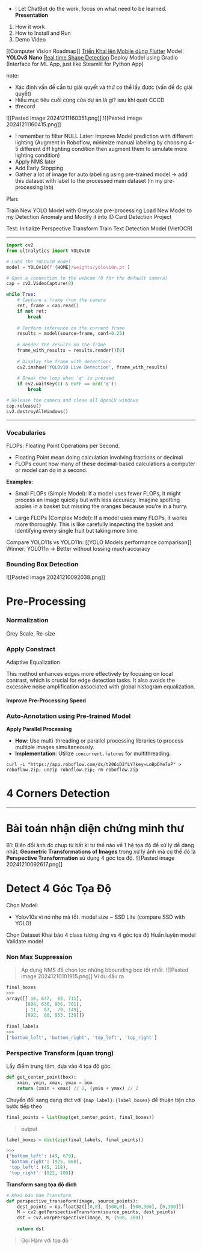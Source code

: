 + ! Let ChatBot do the work, focus on what need to be learned.
**Presentation**
1) How it work
2) How to Install and Run
3) Demo Video

[[Computer Vision Roadmap]]
[Triển Khai lên Mobile dùng Flutter](https://viblo.asia/p/thu-lam-app-flutter-cho-nhan-dien-chung-minh-thu-3Q75w1n2ZWb)
Model: **YOLOv8 Nano**
[Real time Shape Detection](https://youtu.be/Fchzk1lDt7Q?si=iIpyeBfKFzQSqims)
Deploy Model using Gradio (Interface for ML App, just like Steamlit for Python App)

note: 
+ Xác định vấn đề cần tự giải quyết và thứ có thể lấy được (vấn đề đc giải quyết)
+ Hiểu mục tiêu cuối cùng của dự án là gì? sau khi quét CCCD
+ tfrecord

![[Pasted image 20241211160351.png]]
![[Pasted image 20241211160415.png]]

+ ! remember to filter NULL
Later: 
Improve Model prediction with different lighting (Augment in Roboflow, minimize manual labeling by choosing 4-5 different diff lighting condition then augment them to simulate more lighting condition)
+ Apply NMS later
+ Add Early Stopping
+ Gather a lot of image for auto labeling using pre-trained model  -> add this dataset with label to the processed main dataset (in my pre-processing lab)

Plan: 


Train New YOLO Model with Greyscale pre-processing
Load New Model to my Detection Anomaly and Modify it into ID Card Detection Project

Test: 
Initialize Perspective Transform
Train Text Detection Model (VietOCR)




---

```python
import cv2
from ultralytics import YOLOv10

# Load the YOLOv10 model
model = YOLOv10(f'{HOME}/weights/yolov10n.pt')

# Open a connection to the webcam (0 for the default camera)
cap = cv2.VideoCapture(0)

while True:
    # Capture a frame from the camera
    ret, frame = cap.read()
    if not ret:
        break
    
    # Perform inference on the current frame
    results = model(source=frame, conf=0.25)
    
    # Render the results on the frame
    frame_with_results = results.render()[0]
    
    # Display the frame with detections
    cv2.imshow('YOLOv10 Live Detection', frame_with_results)
    
    # Break the loop when 'q' is pressed
    if cv2.waitKey(1) & 0xFF == ord('q'):
        break

# Release the camera and close all OpenCV windows
cap.release()
cv2.destroyAllWindows()

```


---

### Vocabularies
FLOPs: Floating Point Operations per Second. 
+ Floating Point mean doing calculation involving fractions or decimal
+ FLOPs count how many of these decimal-based calculations a computer or model can do in a second.

**Examples:**
+ Small FLOPs (Simple Model): If a model uses fewer FLOPs, it might process an image quickly but with less accuracy. Imagine spotting apples in a basket but missing the oranges because you're in a hurry.
	
+ Large FLOPs (Complex Model): If a model uses many FLOPs, it works more thoroughly. This is like carefully inspecting the basket and identifying every single fruit but taking more time.

Compare YOLO11s vs YOLO11n: [[YOLO Models performance comparison]]
Winner: YOLO11n -> Better without lossing much accuracy

### Bounding Box Detection

![[Pasted image 20241210092038.png]]

# Pre-Processing
### Normalization
Grey Scale, Re-size

### Apply Constract 
Adaptive Equalization

This method enhances edges more effectively by focusing on local contrast, which is crucial for edge detection tasks. It also avoids the excessive noise amplification associated with global histogram equalization.

#### Improve Pre-Processing Speed
### Auto-Annotation using Pre-trained Model


**Apply Parallel Processing**
- **How**: Use multi-threading or parallel processing libraries to process multiple images simultaneously.
- **Implementation**: Utilize `concurrent.futures` for multithreading.


```
curl -L "https://app.roboflow.com/ds/t206iD2fLY?key=LoBpDYe7aP" > roboflow.zip; unzip roboflow.zip; rm roboflow.zip
```
# 4 Corners Detection




---
# Bài toán nhận diện chứng minh thư
B1: Biến đổi ảnh đc chụp từ bất kì tư thế nào về 1 hệ tọa độ để xử lý dễ dàng nhất.
**Geometric Transformations of Images** trong xử lý ảnh mà cụ thể đó là **Perspective Transformation** sử dụng 4 góc tọa độ.
![[Pasted image 20241210092617.png]]

# Detect 4 Góc Tọa Độ
Chọn Model:
+ Yolov10s vì nó nhẹ mà tốt. model size ~ SSD Lite (compare SSD with YOLO)

Chọn Dataset
Khai báo 4 class tương ứng vs 4 góc tọa độ
Huấn luyện model
Validate model

### Non Max Suppression
> Áp dụng NMS để chọn lọc những bbounding box tốt nhất. 
![[Pasted image 20241210101915.png]]
  Ví dụ đầu ra
```python
final_boxes 
>>>
array([[ 16, 647,  83, 711],
       [894, 636, 956, 701],
       [ 11,  87,  79, 149],
       [892,  80, 953, 139]])
       
final_labels
>>>
['bottom_left', 'bottom_right', 'top_left', 'top_right']
```

### Perspective Transform (quan trọng)
Lấy điểm trung tâm, dựa vào 4 tọa độ góc.
```python
def get_center_point(box):
    xmin, ymin, xmax, ymax = box
    return (xmin + xmax) // 2, (ymin + ymax) // 2
```

Chuyển đổi sang dạng dict với `{map label}:{label_boxes}` để thuận tiện cho bước tiếp theo 
```python
final_points = list(map(get_center_point, final_boxes))
```
>output
```python
label_boxes = dict(zip(final_labels, final_points))

>>> 
{'bottom_left': (49, 679),
 'bottom_right': (925, 668),
 'top_left': (45, 118),
 'top_right': (922, 109)}
```

**Transform sang tọa độ đích**
```python
# Khai báo hàm Transform
def perspective_transoform(image, source_points):
    dest_points = np.float32([[0,0], [500,0], [500,300], [0,300]])
    M = cv2.getPerspectiveTransform(source_points, dest_points)
    dst = cv2.warpPerspective(image, M, (500, 300))
    
    return dst
```
>Gọi Hàm với tọa độ 
```
```